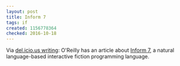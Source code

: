 ```yaml
---
layout: post
title: Inform 7
tags: if
created: 1156778364
checked: 2016-10-18
---
```


Via [del.icio.us writing](http://www.mcdemarco.net/aggregator):  O'Reilly has an article about [Inform 7](http://www.onlamp.com/pub/a/onlamp/2006/06/08/inside-inform-7.html), a natural language-based interactive fiction programming language.

